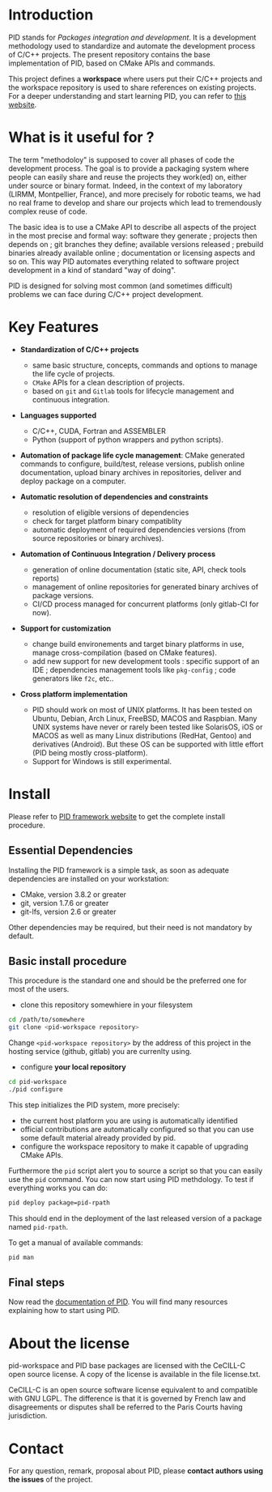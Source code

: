 # Introduction

PID stands for *Packages integration and development*. It is a development methodology used to standardize and automate the development process of C/C++ projects. The present repository contains the base implementation of PID, based on CMake APIs and commands.

This project defines a **workspace** where users put their C/C++ projects and the workspace repository is used to share references on existing projects. For a deeper understanding and start learning PID, you can refer to [this website](http://pid.lirmm.net/pid-framework).

# What is it useful for ?

The term "methodoloy" is supposed to cover all phases of code the development process. The goal is to provide a packaging system where people can easily share and reuse the projects they work(ed) on, either under source or binary format. Indeed, in the context of my laboratory (LIRMM, Montpellier, France), and more precisely for robotic teams, we had no real frame to develop and share our projects which lead to tremendously complex reuse of code.

The basic idea is to use a CMake API to describe all aspects of the project in the most precise and formal way: software they generate ; projects then depends on ; git branches they define; available versions released ; prebuild binaries already available online ; documentation or licensing aspects and so on. This way PID automates everything related to software project development in a kind of standard "way of doing".

PID is designed for solving most common (and sometimes difficult) problems we can face during C/C++ project development.

# Key Features

+ **Standardization of C/C++ projects**
   - same basic structure, concepts, commands and options to manage the life cycle of projects.  
   - `CMake` APIs for a clean description of projects.
   - based on `git` and `Gitlab` tools for lifecycle management and continuous integration.

+ **Languages supported**
   - C/C++, CUDA, Fortran and ASSEMBLER
   - Python (support of python wrappers and python scripts).

+ **Automation of package life cycle management**: CMake generated commands to configure, build/test, release versions, publish online documentation, upload binary archives in repositories, deliver and deploy package on a computer.

+ **Automatic resolution of dependencies and constraints**
  - resolution of eligible versions of dependencies
  - check for target platform binary compatiblity
  - automatic deployment of required dependencies versions (from source repositories or binary archives).

+ **Automation of Continuous Integration / Delivery process**
  - generation of online documentation (static site, API, check tools reports)
  - management of online repositories for generated binary archives of package versions.
  - CI/CD process managed for concurrent platforms (only gitlab-CI for now).

+ **Support for customization**
   - change build environements and target binary platforms in use, manage cross-compilation (based on CMake features).
   - add new support for new development tools : specific support of an IDE ; dependencies management tools like `pkg-config` ; code generators like `f2c`, etc..

+ **Cross platform implementation**
  - PID should work on most of UNIX platforms. It has been tested on Ubuntu, Debian, Arch Linux, FreeBSD, MACOS and Raspbian. Many UNIX systems have never or rarely been tested like SolarisOS, iOS or MACOS as well as many Linux distributions (RedHat, Gentoo) and derivatives (Android). But these OS can be supported with little effort (PID being mostly cross-platform).
  - Support for Windows is still experimental.

# Install

Please refer to [PID framework website](http://pid.lirmm.net/pid-framework) to get the complete install procedure.

## Essential Dependencies  

Installing the PID framework is a simple task, as soon as adequate dependencies are installed on your workstation:

- CMake, version 3.8.2 or greater
- git, version 1.7.6 or greater
- git-lfs, version 2.6 or greater

Other dependencies may be required, but their need is not mandatory by default.

## Basic install procedure  

This procedure is the standard one and should be the preferred one for most of the users.

+ clone this repository somewhiere in your filesystem

```bash
cd /path/to/somewhere
git clone <pid-workspace repository>
```
Change `<pid-workspace repository>` by the address of this project in the hosting service (github, gitlab) you are currenlty using.

+ configure **your local repository**

```bash
cd pid-workspace
./pid configure
```

This step initializes the PID system, more precisely:
+ the current host platform you are using is automatically identified
+ official contributions are automatically configured so that you can use some default material already provided by pid.
+ configure the workspace repository to make it capable of upgrading CMake APIs.

Furthermore the `pid` script alert you to source a script so that you can easily use the `pid` command. You can now start using PID methdology. To test if everything works you can do:

```bash
pid deploy package=pid-rpath
```

This should end in the deployment of the last released version of a package named `pid-rpath`.

To get a manual of available commands:

```bash
pid man
```

## Final steps

Now read the [documentation of PID](http://pid.lirmm.net/pid-framework). You will find many resources explaining how to start using PID.

# About the license

pid-workspace and PID base packages are licensed with the CeCILL-C open source license. A copy of the license is available in the file license.txt.

CeCILL-C is an open source software license equivalent to and compatible with GNU LGPL. The difference is that it is governed by French law and disagreements or disputes shall be referred to the Paris Courts having jurisdiction.

# Contact

For any question, remark, proposal about PID, please **contact authors using the issues** of the project.
